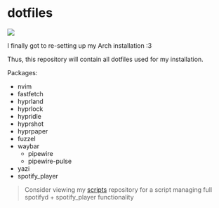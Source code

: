 # dotfiles
![](https://i.imgur.com/Oo15TYn.png)

I finally got to re-setting up my Arch installation :3

Thus, this repository will contain all dotfiles used for my installation.

Packages:
- nvim
- fastfetch
- hyprland
- hyprlock
- hypridle
- hyprshot
- hyprpaper
- fuzzel
- waybar
    - pipewire
    - pipewire-pulse
- yazi
- spotify_player
> Consider viewing my [scripts](https://github.com/vincetrain/scripts) repository for a script managing full spotifyd + spotify_player functionality
